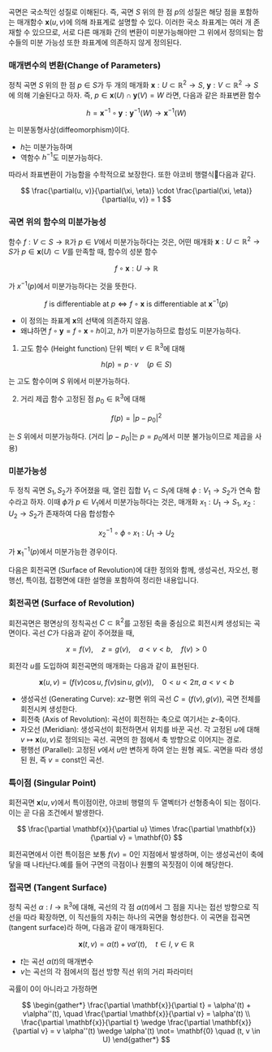 곡면은 국소적인 성질로 이해된다. 즉, 곡면 $S$ 위의 한 점 $p$의 성질은 해당 점을 포함하는 매개함수 $\mathbf{x}(u,v)$에 의해 좌표계로 설명할 수 있다. 이러한 국소 좌표계는 여러 개 존재할 수 있으므로, 서로 다른 매개화 간의 변환이 미분가능해야만 그 위에서 정의되는 함수들의 미분 가능성 또한 좌표계에 의존하지 않게 정의된다.

### 매개변수의 변환(Change of Parameters)

정칙 곡면 $S$ 위의 한 점 $p\in S$가 두 개의 매개화 $\mathbf{x}:U\subset \mathbb{R}^2 \to S$, $\mathbf{y}:V\subset \mathbb{R}^2 \to S$ 에 의해 기술된다고 하자. 즉, $p \in \mathbf{x}(U) \cap \mathbf{y}(V) = W$ 라면, 다음과 같은 좌표변환 함수

$$
h = \mathbf{x}^{-1} \circ \mathbf{y} : \mathbf{y}^{-1}(W) \to \mathbf{x}^{-1}(W)
$$

는 미분동형사상(diffeomorphism)이다.

* $h$는 미분가능하며
* 역함수 $h^{-1}$도 미분가능하다.

따라서 좌표변환이 가능함을 수학적으로 보장한다. 또한 야코비 행렬식다음과 같다.

$$
\frac{\partial(u, v)}{\partial(\xi, \eta)} \cdot \frac{\partial(\xi, \eta)}{\partial(u, v)} = 1
$$

### 곡면 위의 함수의 미분가능성

함수 $f: V \subset S \to \mathbb{R}$가 $p \in V$에서 미분가능하다는 것은, 어떤 매개화 $\mathbf{x}:U\subset \mathbb{R}^2 \to S$가 $p \in \mathbf{x}(U) \subset V$를 만족할 때, 함수의 성분 함수

$$
f \circ \mathbf{x} : U \to \mathbb{R}
$$

가 $x^{-1}(p)$에서 미분가능하다는 것을 뜻한다.

$$
f \text{ is differentiable at } p \iff f\circ\mathbf{x} \text{ is differentiable at } \mathbf{x}^{-1}(p)
$$

* 이 정의는 좌표계 $\mathbf{x}$의 선택에 의존하지 않음.
* 왜냐하면 $f\circ \mathbf{y} = f\circ \mathbf{x} \circ h$이고, $h$가 미분가능하므로 합성도 미분가능하다.

1. 고도 함수 (Height function)
   단위 벡터 $v \in \mathbb{R}^3$에 대해

$$
h(p) = p \cdot v \quad (p \in S)
   $$

는 고도 함수이며 $S$ 위에서 미분가능하다.

2. 거리 제곱 함수
   고정된 점 $p_0 \in \mathbb{R}^3$에 대해

$$
   f(p) = |p - p_0|^2
   $$

는 $S$ 위에서 미분가능하다. (거리 $|p - p_0|$는 $p=p_0$에서 미분 불가능이므로 제곱을 사용)

### 미분가능성

두 정칙 곡면 $S_1, S_2$가 주어졌을 때, 열린 집합 $V_1 \subset S_1$에 대해 $\phi: V_1 \to S_2$가 연속 함수라고 하자. 이때 $\phi$가 $p\in V_1$에서 미분가능하다는 것은, 매개화 $x_1: U_1 \to S_1$, $x_2: U_2 \to S_2$가 존재하여 다음 합성함수

$$
x_2^{-1} \circ \phi \circ x_1 : U_1 \to U_2
$$

가 $\mathbf{x}_1^{-1}(p)$에서 미분가능한 경우이다.

다음은 회전곡면 (Surface of Revolution)에 대한 정의와 함께, 생성곡선, 자오선, 평행선, 특이점, 접평면에 대한 설명을 포함하여 정리한 내용입니다.

### 회전곡면 (Surface of Revolution)

회전곡면은 평면상의 정칙곡선 $C \subset \mathbb{R}^2$를 고정된 축을 중심으로 회전시켜 생성되는 곡면이다. 곡선 $C$가 다음과 같이 주어졌을 때,

$$
x = f(v), \quad z = g(v), \quad a < v < b, \quad f(v) > 0
$$

회전각 $u$를 도입하여 회전곡면의 매개화는 다음과 같이 표현된다.

$$
\mathbf{x}(u, v) = (f(v) \cos u, \; f(v) \sin u, \; g(v)), \quad 0 < u < 2\pi, \; a < v < b
$$


* 생성곡선 (Generating Curve): $xz$-평면 위의 곡선 $C = (f(v), g(v))$, 곡면 전체를 회전시켜 생성한다.
* 회전축 (Axis of Revolution): 곡선이 회전하는 축으로 여기서는 $z$-축이다.
* 자오선 (Meridian): 생성곡선이 회전하면서 위치를 바꾼 곡선. 각 고정된 $u$에 대해 $v \mapsto \mathbf{x}(u, v)$로 정의되는 곡선. 곡면의 한 점에서 축 방향으로 이어지는 경로.
* 평행선 (Parallel): 고정된 $v$에서 $u$만 변하게 하여 얻는 원형 궤도. 곡면을 따라 생성된 원, 즉 $v = \text{const}$인 곡선.

### 특이점 (Singular Point)

회전곡면 $\mathbf{x}(u,v)$에서 특이점이란, 야코비 행렬의 두 열벡터가 선형종속이 되는 점이다.
이는 곧 다음 조건에서 발생한다.

$$
\frac{\partial \mathbf{x}}{\partial u} \times \frac{\partial \mathbf{x}}{\partial v} = \mathbf{0}
$$

회전곡면에서 이런 특이점은 보통 $f(v) = 0$인 지점에서 발생하며, 이는 생성곡선이 축에 닿을 때 나타난다.예를 들어 구면의 극점이나 원뿔의 꼭짓점이 이에 해당한다.

### 접곡면 (Tangent Surface)

정칙 곡선 $\alpha: I \to \mathbb{R}^3$에 대해, 곡선의 각 점 $\alpha(t)$에서 그 점을 지나는 접선 방향으로 직선을 따라 확장하면, 이 직선들의 자취는 하나의 곡면을 형성한다. 이 곡면을 접곡면(tangent surface)라 하며, 다음과 같이 매개화된다.

$$
\mathbf{x}(t, v) = \alpha(t) + v\alpha'(t), \quad t \in I,\; v \in \mathbb{R}
$$

* $t$는 곡선 $\alpha(t)$의 매개변수
* $v$는 곡선의 각 점에서의 접선 방향 직선 위의 거리 파라미터

곡률이 $0$이 아니라고 가정하면

$$
\begin{gather*}
\frac{\partial \mathbf{x}}{\partial t} = \alpha'(t) + v\alpha''(t), \quad
\frac{\partial \mathbf{x}}{\partial v} = \alpha'(t) \\
\frac{\partial \mathbf{x}}{\partial t}  \wedge \frac{\partial \mathbf{x}}{\partial v} = v \alpha''(t) \wedge \alpha'(t) \not= \mathbf{0} \quad (t, v \in U)
\end{gather*}
$$




